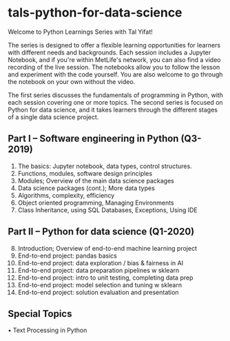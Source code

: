 # tals-python-for-data-science

Welcome to Python Learnings Series with Tal Yifat!

The series is designed to offer a flexible learning opportunities for learners with different needs and backgrounds. Each session includes a Jupyter Notebook, and if you're within MetLife's network, you can also find a video recording of the live session. The notebooks allow you to follow the lesson and experiment with the code yourself. You are also welcome to go through the notebook on your own without the video.

The first series discusses the fundamentals of programming in Python, with each session covering one or more topics. The second series is focused on Python for data science, and it takes learners through the different stages of a single data science project.

## Part I – Software engineering in Python (Q3-2019)
1.	The basics: Jupyter notebook, data types, control structures.
2.	Functions, modules, software design principles
3.	Modules; Overview of the main data science packages 
4.	Data science packages (cont.); More data types
5.	Algorithms, complexity, efficiency
6.	Object oriented programming, Managing Environments 
7.	Class Inheritance, using SQL Databases, Exceptions, Using IDE
## Part II – Python for data science (Q1-2020)
8.	Introduction; Overview of end-to-end machine learning project
9.	End-to-end project: pandas basics
10.	End-to-end project: data exploration / bias & fairness in AI
11.	End-to-end project: data preparation pipelines w sklearn
12.	End-to-end project: intro to unit testing, completing data prep
13.	End-to-end project: model selection and tuning w sklearn
14.	End-to-end project: solution evaluation and presentation 
## Special Topics
•	Text Processing in Python


